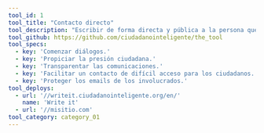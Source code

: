```yaml
---
tool_id: 1
tool_title: "Contacto directo"
tool_description: "Escribir de forma directa y pública a la persona que se desea contactar."
tool_github: https://github.com/ciudadanointeligente/the_tool
tool_specs:
  - key: 'Comenzar diálogos.'
  - key: 'Propiciar la presión ciudadana.'
  - key: 'Transparentar las comunicaciones.'
  - key: 'Facilitar un contacto de difícil acceso para los ciudadanos.'
  - key: 'Proteger los emails de los involucrados.'
tool_deploys:
  - url: '//writeit.ciudadanointeligente.org/en/'
    name: 'Write it'
  - url: '//misitio.com'
tool_category: category_01
---
```

